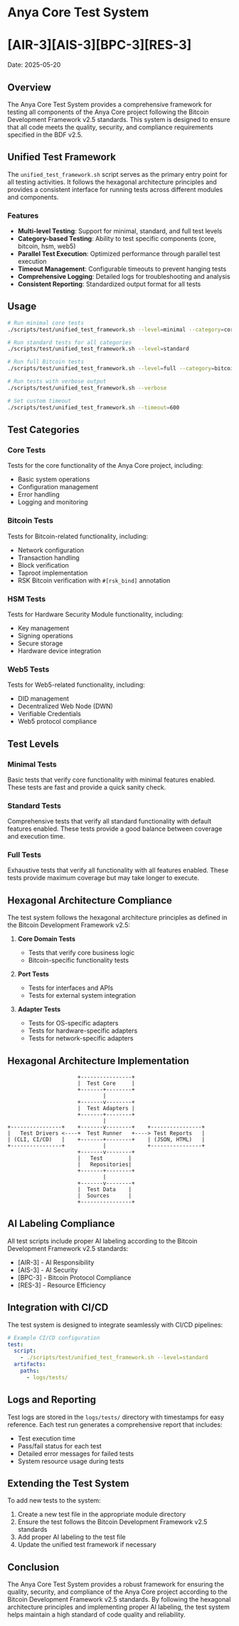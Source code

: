 # Anya Core Test System

# [AIR-3][AIS-3][BPC-3][RES-3]

Date: 2025-05-20

## Overview

The Anya Core Test System provides a comprehensive framework for testing all components of the Anya Core project following the Bitcoin Development Framework v2.5 standards. This system is designed to ensure that all code meets the quality, security, and compliance requirements specified in the BDF v2.5.

## Unified Test Framework

The `unified_test_framework.sh` script serves as the primary entry point for all testing activities. It follows the hexagonal architecture principles and provides a consistent interface for running tests across different modules and components.

### Features

- **Multi-level Testing**: Support for minimal, standard, and full test levels
- **Category-based Testing**: Ability to test specific components (core, bitcoin, hsm, web5)
- **Parallel Test Execution**: Optimized performance through parallel test execution
- **Timeout Management**: Configurable timeouts to prevent hanging tests
- **Comprehensive Logging**: Detailed logs for troubleshooting and analysis
- **Consistent Reporting**: Standardized output format for all tests

## Usage

```bash
# Run minimal core tests
./scripts/test/unified_test_framework.sh --level=minimal --category=core

# Run standard tests for all categories
./scripts/test/unified_test_framework.sh --level=standard

# Run full Bitcoin tests
./scripts/test/unified_test_framework.sh --level=full --category=bitcoin

# Run tests with verbose output
./scripts/test/unified_test_framework.sh --verbose

# Set custom timeout
./scripts/test/unified_test_framework.sh --timeout=600
```

## Test Categories

### Core Tests

Tests for the core functionality of the Anya Core project, including:

- Basic system operations
- Configuration management
- Error handling
- Logging and monitoring

### Bitcoin Tests

Tests for Bitcoin-related functionality, including:

- Network configuration
- Transaction handling
- Block verification
- Taproot implementation
- RSK Bitcoin verification with `#[rsk_bind]` annotation

### HSM Tests

Tests for Hardware Security Module functionality, including:

- Key management
- Signing operations
- Secure storage
- Hardware device integration

### Web5 Tests

Tests for Web5-related functionality, including:

- DID management
- Decentralized Web Node (DWN)
- Verifiable Credentials
- Web5 protocol compliance

## Test Levels

### Minimal Tests

Basic tests that verify core functionality with minimal features enabled. These tests are fast and provide a quick sanity check.

### Standard Tests

Comprehensive tests that verify all standard functionality with default features enabled. These tests provide a good balance between coverage and execution time.

### Full Tests

Exhaustive tests that verify all functionality with all features enabled. These tests provide maximum coverage but may take longer to execute.

## Hexagonal Architecture Compliance

The test system follows the hexagonal architecture principles as defined in the Bitcoin Development Framework v2.5:

1. **Core Domain Tests**
   - Tests that verify core business logic
   - Bitcoin-specific functionality tests

2. **Port Tests**
   - Tests for interfaces and APIs
   - Tests for external system integration

3. **Adapter Tests**
   - Tests for OS-specific adapters
   - Tests for hardware-specific adapters
   - Tests for network-specific adapters

## Hexagonal Architecture Implementation

```text
                      +----------------+
                      |  Test Core     |
                      +-------+--------+
                              |
                      +-------v--------+
                      |  Test Adapters |
                      +-------+--------+
                              |
+----------------+    +-------v--------+    +----------------+
|   Test Drivers <----+  Test Runner   +----> Test Reports   |
| (CLI, CI/CD)   |    +-------+--------+    | (JSON, HTML)   |
+----------------+            |             +----------------+
                      +-------v--------+
                      |   Test        |
                      |   Repositories|
                      +-------+--------+
                              |
                      +-------v--------+
                      |  Test Data    |
                      |  Sources      |
                      +----------------+
```

## AI Labeling Compliance

All test scripts include proper AI labeling according to the Bitcoin Development Framework v2.5 standards:

- [AIR-3] - AI Responsibility
- [AIS-3] - AI Security
- [BPC-3] - Bitcoin Protocol Compliance
- [RES-3] - Resource Efficiency

## Integration with CI/CD

The test system is designed to integrate seamlessly with CI/CD pipelines:

```yaml
# Example CI/CD configuration
test:
  script:
    - ./scripts/test/unified_test_framework.sh --level=standard
  artifacts:
    paths:
      - logs/tests/
```

## Logs and Reporting

Test logs are stored in the `logs/tests/` directory with timestamps for easy reference. Each test run generates a comprehensive report that includes:

- Test execution time
- Pass/fail status for each test
- Detailed error messages for failed tests
- System resource usage during tests

## Extending the Test System

To add new tests to the system:

1. Create a new test file in the appropriate module directory
2. Ensure the test follows the Bitcoin Development Framework v2.5 standards
3. Add proper AI labeling to the test file
4. Update the unified test framework if necessary

## Conclusion

The Anya Core Test System provides a robust framework for ensuring the quality, security, and compliance of the Anya Core project according to the Bitcoin Development Framework v2.5 standards. By following the hexagonal architecture principles and implementing proper AI labeling, the test system helps maintain a high standard of code quality and reliability.
